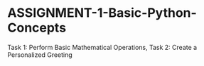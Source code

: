 # ASSIGNMENT-1-Basic-Python-Concepts
Task 1: Perform Basic Mathematical Operations, Task 2: Create a Personalized Greeting

